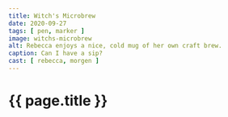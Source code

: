 ```yaml
---
title: Witch's Microbrew
date: 2020-09-27
tags: [ pen, marker ]
image: witchs-microbrew
alt: Rebecca enjoys a nice, cold mug of her own craft brew.
caption: Can I have a sip?
cast: [ rebecca, morgen ]
---
```

# {{ page.title }}
